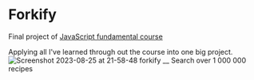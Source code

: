 # Forkify

Final project of <a href="https://www.udemy.com/course-dashboard-redirect/?course_id=851712">JavaScript fundamental course</a>

Applying all I've learned through out the course into one big project.
![Screenshot 2023-08-25 at 21-58-48 forkify __ Search over 1 000 000 recipes](https://github.com/Kavin-crew/kfa-forktify/assets/129659804/cb88f6a9-cc74-4147-8e3c-6fb261a99b50)
